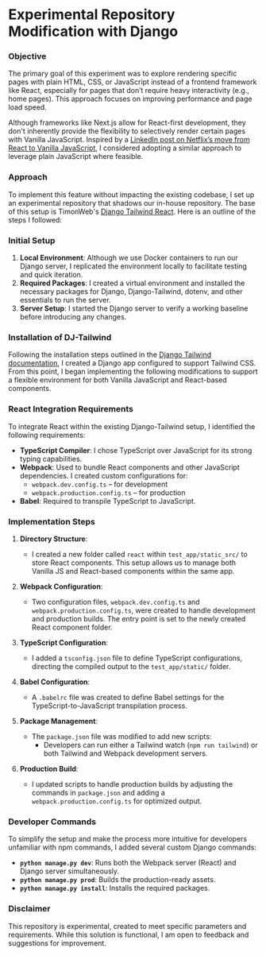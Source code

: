 # Experimental Repository Modification with Django

### Objective

The primary goal of this experiment was to explore rendering specific pages with plain HTML, CSS, or JavaScript instead of a frontend framework like React, especially for pages that don’t require heavy interactivity (e.g., home pages). This approach focuses on improving performance and page load speed. 

Although frameworks like Next.js allow for React-first development, they don't inherently provide the flexibility to selectively render certain pages with Vanilla JavaScript. Inspired by a [LinkedIn post on Netflix’s move from React to Vanilla JavaScript](https://www.linkedin.com/posts/shubhaam-tiwary_netflix-javascript-activity-7255448941612195842-WTQD?utm_source=share&utm_medium=member_desktop), I considered adopting a similar approach to leverage plain JavaScript where feasible.

### Approach

To implement this feature without impacting the existing codebase, I set up an experimental repository that shadows our in-house repository. The base of this setup is TimonWeb's [Django Tailwind React](https://github.com/timonweb/django-tailwind/). Here is an outline of the steps I followed:

### Initial Setup

1. **Local Environment**: Although we use Docker containers to run our Django server, I replicated the environment locally to facilitate testing and quick iteration.
2. **Required Packages**: I created a virtual environment and installed the necessary packages for Django, Django-Tailwind, dotenv, and other essentials to run the server.
3. **Server Setup**: I started the Django server to verify a working baseline before introducing any changes.

### Installation of DJ-Tailwind

Following the installation steps outlined in the [Django Tailwind documentation](https://django-tailwind.readthedocs.io/en/latest/), I created a Django app configured to support Tailwind CSS. From this point, I began implementing the following modifications to support a flexible environment for both Vanilla JavaScript and React-based components.

### React Integration Requirements

To integrate React within the existing Django-Tailwind setup, I identified the following requirements:

- **TypeScript Compiler**: I chose TypeScript over JavaScript for its strong typing capabilities.
- **Webpack**: Used to bundle React components and other JavaScript dependencies. I created custom configurations for:
  - `webpack.dev.config.ts` – for development
  - `webpack.production.config.ts` – for production
- **Babel**: Required to transpile TypeScript to JavaScript.

### Implementation Steps

1. **Directory Structure**:
   - I created a new folder called `react` within `test_app/static_src/` to store React components. This setup allows us to manage both Vanilla JS and React-based components within the same app.

2. **Webpack Configuration**:
   - Two configuration files, `webpack.dev.config.ts` and `webpack.production.config.ts`, were created to handle development and production builds. The entry point is set to the newly created React component folder.

3. **TypeScript Configuration**:
   - I added a `tsconfig.json` file to define TypeScript configurations, directing the compiled output to the `test_app/static/` folder.

4. **Babel Configuration**:
   - A `.babelrc` file was created to define Babel settings for the TypeScript-to-JavaScript transpilation process.

5. **Package Management**:
   - The `package.json` file was modified to add new scripts:
     - Developers can run either a Tailwind watch (`npm run tailwind`) or both Tailwind and Webpack development servers.

6. **Production Build**:
   - I updated scripts to handle production builds by adjusting the commands in `package.json` and adding a `webpack.production.config.ts` for optimized output.

### Developer Commands

To simplify the setup and make the process more intuitive for developers unfamiliar with npm commands, I added several custom Django commands:

- **`python manage.py dev`**: Runs both the Webpack server (React) and Django server simultaneously.
- **`python manage.py prod`**: Builds the production-ready assets.
- **`python manage.py install`**: Installs the required packages.

### Disclaimer

This repository is experimental, created to meet specific parameters and requirements. While this solution is functional, I am open to feedback and suggestions for improvement.
